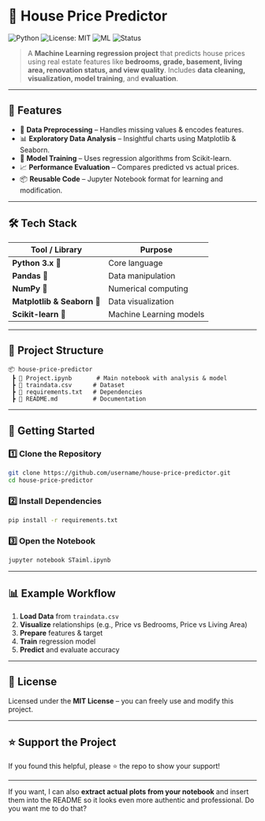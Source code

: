# 🏡 House Price Predictor

![Python](https://img.shields.io/badge/Python-3.x-blue?logo=python)
![License: MIT](https://img.shields.io/badge/License-MIT-green.svg)
![ML](https://img.shields.io/badge/Machine%20Learning-Regression-orange)
![Status](https://img.shields.io/badge/Status-Active-success)

> A **Machine Learning regression project** that predicts house prices using real estate features like **bedrooms, grade, basement, living area, renovation status, and view quality**. Includes **data cleaning, visualization, model training**, and **evaluation**.

---

## 📌 Features

* 🧹 **Data Preprocessing** – Handles missing values & encodes features.
* 📊 **Exploratory Data Analysis** – Insightful charts using Matplotlib & Seaborn.
* 🤖 **Model Training** – Uses regression algorithms from Scikit-learn.
* 📈 **Performance Evaluation** – Compares predicted vs actual prices.
* 📦 **Reusable Code** – Jupyter Notebook format for learning and modification.

---

## 🛠 Tech Stack

| Tool / Library              | Purpose                 |
| --------------------------- | ----------------------- |
| **Python 3.x** 🐍           | Core language           |
| **Pandas** 📑               | Data manipulation       |
| **NumPy** 🔢                | Numerical computing     |
| **Matplotlib & Seaborn** 🎨 | Data visualization      |
| **Scikit-learn** 🤖         | Machine Learning models |

---

## 📂 Project Structure

```
📦 house-price-predictor
 ┣ 📜 Project.ipynb       # Main notebook with analysis & model
 ┣ 📜 traindata.csv      # Dataset
 ┣ 📜 requirements.txt   # Dependencies
 ┣ 📜 README.md          # Documentation
```

---

## 🚀 Getting Started

### 1️⃣ Clone the Repository

```bash
git clone https://github.com/username/house-price-predictor.git
cd house-price-predictor
```

### 2️⃣ Install Dependencies

```bash
pip install -r requirements.txt
```

### 3️⃣ Open the Notebook

```bash
jupyter notebook STaiml.ipynb
```

---

## 📊 Example Workflow

1. **Load Data** from `traindata.csv`
2. **Visualize** relationships (e.g., Price vs Bedrooms, Price vs Living Area)
3. **Prepare** features & target
4. **Train** regression model
5. **Predict** and evaluate accuracy

---



## 📝 License

Licensed under the **MIT License** – you can freely use and modify this project.

---

## ⭐ Support the Project

If you found this helpful, please ⭐ the repo to show your support!

---

If you want, I can also **extract actual plots from your notebook** and insert them into the README so it looks even more authentic and professional.
Do you want me to do that?

